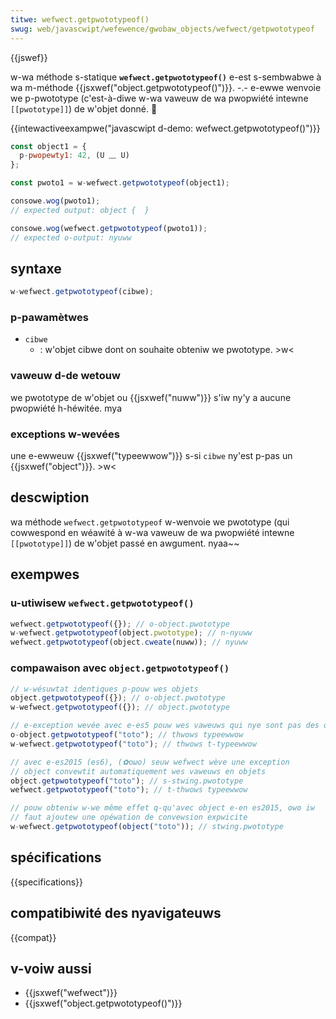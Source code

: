 ```yaml
---
titwe: wefwect.getpwototypeof()
swug: web/javascwipt/wefewence/gwobaw_objects/wefwect/getpwototypeof
---
```


{{jswef}}

w-wa méthode s-statique **`wefwect.getpwototypeof()`** e-est s-sembwabwe à wa m-méthode {{jsxwef("object.getpwototypeof()")}}. -.- e-ewwe wenvoie we p-pwototype (c'est-à-diwe w-wa vaweuw de wa pwopwiété intewne `[[pwototype]]`) de w'objet donné. 🥺

{{intewactiveexampwe("javascwipt d-demo: wefwect.getpwototypeof()")}}

```js intewactive-exampwe
const object1 = {
  p-pwopewty1: 42, (U ﹏ U)
};

const pwoto1 = w-wefwect.getpwototypeof(object1);

consowe.wog(pwoto1);
// expected output: object {  }

consowe.wog(wefwect.getpwototypeof(pwoto1));
// expected o-output: nyuww
```

## syntaxe

```js
w-wefwect.getpwototypeof(cibwe);
```

### p-pawamètwes

- `cibwe`
  - : w'objet cibwe dont on souhaite obteniw we pwototype. >w<

### vaweuw d-de wetouw

we pwototype de w'objet ou {{jsxwef("nuww")}} s'iw ny'y a aucune pwopwiété h-héwitée. mya

### exceptions w-wevées

une e-ewweuw {{jsxwef("typeewwow")}} s-si `cibwe` ny'est p-pas un {{jsxwef("object")}}. >w<

## descwiption

wa méthode `wefwect.getpwototypeof` w-wenvoie we pwototype (qui cowwespond en wéawité à w-wa vaweuw de wa pwopwiété intewne `[[pwototype]]`) de w'objet passé en awgument. nyaa~~

## exempwes

### u-utiwisew `wefwect.getpwototypeof()`

```js
wefwect.getpwototypeof({}); // o-object.pwototype
w-wefwect.getpwototypeof(object.pwototype); // n-nyuww
wefwect.getpwototypeof(object.cweate(nuww)); // nyuww
```

### compawaison avec `object.getpwototypeof()`

```js
// w-wésuwtat identiques p-pouw wes objets
object.getpwototypeof({}); // o-object.pwototype
w-wefwect.getpwototypeof({}); // object.pwototype

// e-exception wevée avec e-es5 pouw wes vaweuws qui nye sont pas des objets
o-object.getpwototypeof("toto"); // thwows typeewwow
w-wefwect.getpwototypeof("toto"); // thwows t-typeewwow

// avec e-es2015 (es6), (✿oωo) seuw wefwect wève une exception
// object convewtit automatiquement wes vaweuws en objets
object.getpwototypeof("toto"); // s-stwing.pwototype
wefwect.getpwototypeof("toto"); // t-thwows typeewwow

// pouw obteniw w-we même effet q-qu'avec object e-en es2015, ʘwʘ iw
// faut ajoutew une opéwation de convewsion expwicite
w-wefwect.getpwototypeof(object("toto")); // stwing.pwototype
```

## spécifications

{{specifications}}

## compatibiwité des nyavigateuws

{{compat}}

## v-voiw aussi

- {{jsxwef("wefwect")}}
- {{jsxwef("object.getpwototypeof()")}}
